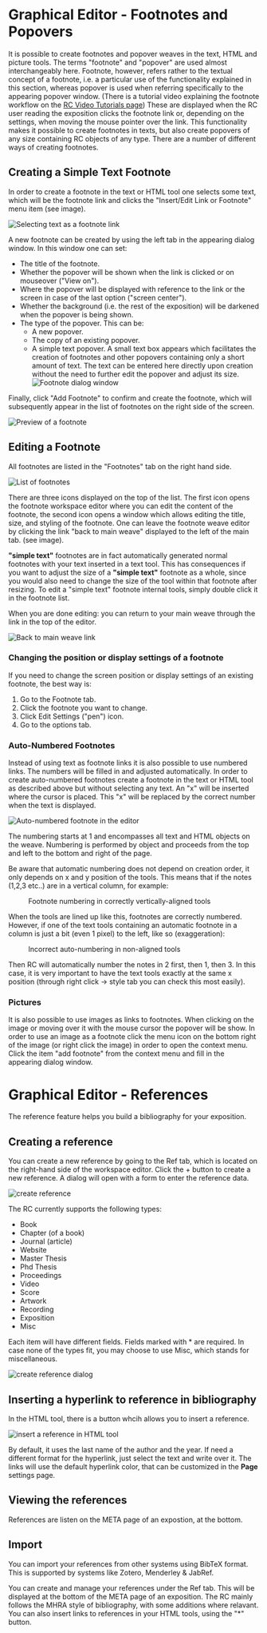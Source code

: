 <a id="footnotes-and-popovers"></a>

# Graphical Editor - Footnotes and Popovers

It is possible to create footnotes and popover weaves in the text,
HTML and picture tools.  The terms "footnote" and "popover" are used
almost interchangeably here. Footnote, however, refers rather to the
textual concept of a footnote, i.e. a particular use of the
functionality explained in this section, whereas popover is used when
referring specifically to the appearing popover window.  (There is a
tutorial video explaining the footnote workflow on the
[RC Video Tutorials page](https://www.researchcatalogue.net/view/273532/1685164))
These are displayed when the RC user reading the exposition clicks the
footnote link or, depending on the settings, when moving the
mouse pointer over the link. This functionality makes it possible to
create footnotes in texts, but also create popovers of any size
containing RC objects of any type. There are a number of different
ways of creating footnotes.

## Creating a Simple Text Footnote

In order to create a footnote in the text or HTML tool one selects some text, which will be the footnote link and clicks the "Insert/Edit Link or Footnote" menu item (see image).

![Selecting text as a footnote link](images/footnotes_sel.png)

A new footnote can be created by using the left tab in the appearing
dialog window. In this window one can set:

* The title of the footnote.
* Whether the popover will be shown when the link is clicked or on
  mouseover ("View on").
* Where the popover will be displayed with reference to the link or
  the screen in case of the last option ("screen center").
* Whether the background (i.e. the rest of the exposition) will be
  darkened when the popover is being shown.
* The type of the popover. This can be:
  + A new popover.
  + The copy of an existing popover.
  + A simple text popover. A small text box appears which facilitates the creation of footnotes and other popovers containing only a short amount of text. The text can be entered here directly upon creation without the need to further edit the popover and adjust its size. 
![Footnote dialog window](images/footnote_dia.png)

Finally, click "Add Footnote" to confirm and create the footnote, which will subsequently appear in the list of footnotes on the right side of the screen. 


![Preview of a footnote](images/footnote_preview.png)

## Editing a Footnote

All footnotes are listed in the "Footnotes" tab on the right hand side.

![List of footnotes](images/footnotes_list_new.png)

There are three icons displayed on the top of the list. The first icon
opens the footnote workspace editor where you can edit the content of
the footnote, the second icon opens a window which allows editing the
title, size, and styling of the footnote. One can leave the footnote
weave editor by clicking the link "back to main weave" displayed to the left
of the main tab. (see image).

__"simple text"__ footnotes are in fact automatically generated normal footnotes with your text inserted in a text tool. This has consequences if you want to adjust the size of a __"simple text"__ footnote as a whole, since you would also need to change the size of the tool within that footnote after resizing. To edit a "simple text" footnote internal tools, simply double click it in the footnote list.

When you are done editing: you can return to your main weave through the link in the top of the editor.

![Back to main weave link](images/footnote_back.png)

### Changing the position or display settings of a footnote

If you need to change the screen position or display settings of an existing footnote, the best way is:  

1. Go to the Footnote tab.
2. Click the footnote you want to change.
3. Click Edit Settings ("pen") icon.
4. Go to the options tab.

### Auto-Numbered Footnotes

Instead of using text as footnote links it is also possible to use numbered links. The numbers will be filled in and adjusted automatically. In order to create auto-numbered footnotes create a footnote in the text or HTML tool as described above but without selecting any text. An "x" will be inserted where the cursor is placed. This "x" will be replaced by the correct number when the text is displayed. 

![Auto-numbered footnote in the editor](images/footnote_auto.png)

The numbering starts at 1 and encompasses all text and HTML objects on the weave. Numbering is performed by object and proceeds from the top and left to the bottom and right of the page. 

Be aware that automatic numbering does not depend on creation order, it only depends on x and y position of the tools. This means that if the notes (1,2,3 etc..) are in a vertical column, for example:

<figure>
<img class="portrait-image" src="images/footnotes_align_correct.png" title="image demonstrating incorrect allignment will result in incorrect numbering" alt=""><figcaption>Footnote numbering in correctly vertically-aligned tools</figcaption>
</figure>

When the tools are lined up like this, footnotes are correctly numbered. However, if one of the text tools containing an automatic footnote in a column is just a bit (even 1 pixel) to the left, like so (exaggeration):
 
<figure>
<img class="portrait-image" src="images/footnotes_alignment.png" title="image demonstrating incorrect allignment will result in incorrect numbering" alt=""><figcaption>Incorrect auto-numbering in non-aligned tools</figcaption>
</figure>

Then RC will automatically number the notes in 2 first, then 1, then 3. In this case, it is very important to have the text tools exactly at the same x position (through right click -> style tab you can check this most easily).

### Pictures 

It is also possible to use images as links to footnotes. When clicking on the image or moving over it with the mouse cursor the popover will be show. In order to use an image as a footnote click the menu icon on the bottom right of the image (or right click the image) in order to open the context menu. Click the item "add footnote" from the context menu and fill in the appearing dialog window. 

<a id="references"></a>

# Graphical Editor - References

The reference feature helps you build a bibliography for your exposition.


## Creating a reference

You can create a new reference by going to the Ref tab, which is located on the right-hand side of the workspace editor. 
Click the + button to create a new reference. A dialog will open with a form to enter the reference data.

![create reference](images/ref-tab.png "a dialog with tabs, showing a tab for each type of reference")

The RC currently supports the following types:

- Book
- Chapter (of a book)
- Journal (article)
- Website
- Master Thesis
- Phd Thesis
- Proceedings
- Video
- Score
- Artwork
- Recording
- Exposition
- Misc

Each item will have different fields. Fields marked with * are required.
In case none of the types fit, you may choose to use Misc, which stands for miscellaneous.

![create reference dialog](images/ref-dialog.png "a dialog, where the tabs are the different types, each containing a form to provide ref data")

## Inserting a hyperlink to reference in bibliography

In the HTML tool, there is a button whcih allows you to insert a reference.

![insert a reference in HTML tool](images/reference.png "the html tool toolbar, 2nd row, 14th icon is the insert reference button")

By default, it uses the last name of the author and the year. If need a
different format for the hyperlink, just select the text and write over it. The
links will use the default hyperlink color, that can be customized in the
__Page__  settings page.

## Viewing the references

References are listen on the META page of an expostion, at the bottom. 

## Import 

You can import your references from other systems using BibTeX format. This is supported by systems like Zotero, Menderley & JabRef.


You can create and manage your references under the Ref tab. This will be displayed at the bottom of the META page of an exposition.
The RC mainly follows the MHRA style of bibliography, with some additions where relavant.
You can also insert links to references in your HTML tools, using the "*" button.

